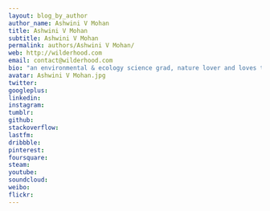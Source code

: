 ```yaml
---
layout: blog_by_author
author_name: Ashwini V Mohan
title: Ashwini V Mohan
subtitle: Ashwini V Mohan
permalink: authors/Ashwini V Mohan/
web: http://wilderhood.com
email: contact@wilderhood.com
bio: "an environmental & ecology science grad, nature lover and loves traveling"
avatar: Ashwini V Mohan.jpg
twitter: 
googleplus:
linkedin:
instagram:
tumblr:
github:
stackoverflow:
lastfm:
dribbble:
pinterest:
foursquare:
steam:
youtube:
soundcloud:
weibo:
flickr:
---
```

